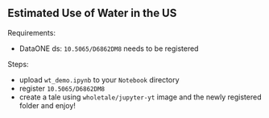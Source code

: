 Estimated Use of Water in the US
--------------------------------

Requirements:
  
 * DataONE ds: ``10.5065/D6862DM8`` needs to be registered

Steps:
 
 * upload ``wt_demo.ipynb`` to your ``Notebook`` directory
 * register ``10.5065/D6862DM8``
 * create a tale using ``wholetale/jupyter-yt`` image and the newly registered folder and enjoy!

